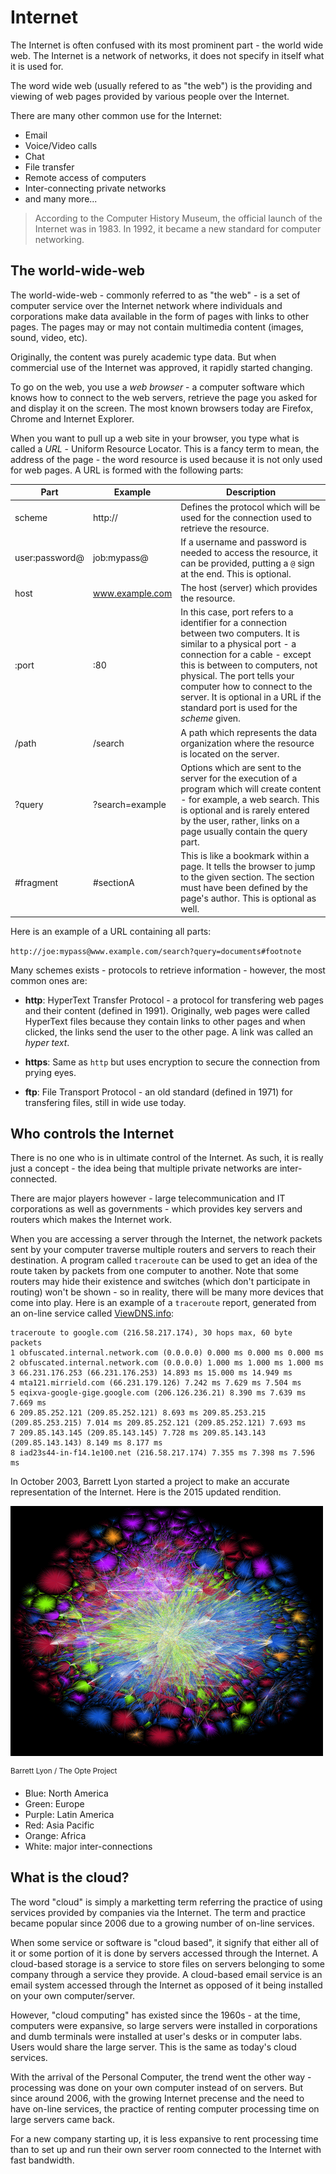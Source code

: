 Internet
====================================
The Internet is often confused with its most prominent part - the world wide 
web. The Internet is a network of networks, it does not specify in itself what
it is used for.

The word wide web (usually refered to as "the web") is the providing and viewing
of web pages provided by various people over the Internet.

There are many other common use for the Internet:

 * Email
 * Voice/Video calls
 * Chat
 * File transfer
 * Remote access of computers
 * Inter-connecting private networks
 * and many more...

> According to the Computer History Museum, the official launch of the Internet
> was in 1983. In 1992, it became a new standard for computer networking.

## The world-wide-web
The world-wide-web - commonly referred to as "the web" - is a set of computer
service over the Internet network where individuals and corporations make
data available in the form of pages with links to other pages. The pages may
or may not contain multimedia content (images, sound, video, etc).

Originally, the content was purely academic type data. But when commercial use 
of the Internet was approved, it rapidly started changing.

To go on the web, you use a *web browser* - a computer software which knows how
to connect to the web servers, retrieve the page you asked for and display it
on the screen. The most known browsers today are Firefox, Chrome and Internet 
Explorer.

When you want to pull up a web site in your browser, you type what is called a
*URL* - Uniform Resource Locator. This is a fancy term to mean, the address of
the page - the word resource is used because it is not only used for web pages. 
A URL is formed with the following parts:

   | Part           | Example         | Description 
   | -------------- | --------------- | ---------------------------
   | scheme         | http://         | Defines the protocol which will be used for the connection used to retrieve the resource.
   | user:password@ | job:mypass@     | If a username and password is needed to access the resource, it can be provided, putting a `@` sign at the end. This is optional.
   | host           | www.example.com | The host (server) which provides the resource.
   | :port          | :80             | In this case, port refers to a identifier for a connection between two computers. It is similar to a physical port - a connection for a cable - except this is between to computers, not physical. The port tells your computer how to connect to the server. It is optional in a URL if the standard port is used for the *scheme* given.
   | /path          | /search         | A path which represents the data organization where the resource is located on the server.
   | ?query         | ?search=example | Options which are sent to the server for the execution of a program which will create content - for example, a web search. This is optional and is rarely entered by the user, rather, links on a page usually contain the query part.
   | #fragment      | #sectionA       | This is like a bookmark within a page. It tells the browser to jump to the given section. The section must have been defined by the page's author. This is optional as well.

Here is an example of a URL containing all parts:

`http://joe:mypass@www.example.com/search?query=documents#footnote`

Many schemes exists - protocols to retrieve information - however, the most
common ones are:

   * **http**: HyperText Transfer Protocol - a protocol for transfering web 
   pages and their content (defined in 1991). Originally, web pages were called 
   HyperText files  because they contain links to other pages and when clicked, 
   the links send the user to the other page. A link was called an *hyper text*.

   * **https**: Same as `http` but uses encryption to secure the connection
   from prying eyes.

   * **ftp**: File Transport Protocol - an old standard (defined in 1971) for 
   transfering files, still in wide use today.

## Who controls the Internet
There is no one who is in ultimate control of the Internet. As such, it is 
really just a concept - the idea being that multiple private networks are 
inter-connected.

There are major players however - large telecommunication and IT corporations 
as well as governments - which provides key servers and routers which makes the
Internet work.

When you are accessing a server through the Internet, the network packets sent
by your computer traverse multiple routers and servers to reach their 
destination. A program called `traceroute` can be used to get an idea of the
route taken by packets from one computer to another. Note that some routers
may hide their existence and switches (which don't participate in routing) won't
be shown - so in reality, there will be many more devices that come into play.
Here is an example of a `traceroute` report, generated from an on-line service
called [ViewDNS.info](viewdns.info):

```
traceroute to google.com (216.58.217.174), 30 hops max, 60 byte packets
1 obfuscated.internal.network.com (0.0.0.0) 0.000 ms 0.000 ms 0.000 ms
2 obfuscated.internal.network.com (0.0.0.0) 1.000 ms 1.000 ms 1.000 ms
3 66.231.176.253 (66.231.176.253) 14.893 ms 15.000 ms 14.949 ms
4 mta121.mirrield.com (66.231.179.126) 7.242 ms 7.629 ms 7.504 ms
5 eqixva-google-gige.google.com (206.126.236.21) 8.390 ms 7.639 ms 7.669 ms
6 209.85.252.121 (209.85.252.121) 8.693 ms 209.85.253.215 (209.85.253.215) 7.014 ms 209.85.252.121 (209.85.252.121) 7.693 ms
7 209.85.143.145 (209.85.143.145) 7.728 ms 209.85.143.143 (209.85.143.143) 8.149 ms 8.177 ms
8 iad23s44-in-f14.1e100.net (216.58.217.174) 7.355 ms 7.398 ms 7.596 ms
```

In October 2003, Barrett Lyon started a project to make an accurate representation
of the Internet. Here is the 2015 updated rendition.

![Visualization of the routing paths of the Internet](diagrams/internet.png)

<sup>Barrett Lyon / The Opte Project</sup>
 
 * Blue: North America
 * Green: Europe
 * Purple: Latin America
 * Red: Asia Pacific
 * Orange: Africa
 * White: major inter-connections


## What is the cloud?
The word "cloud" is simply a marketting term referring the practice of using 
services provided by companies via the Internet. The term and practice became 
popular since 2006 due to a growing number of on-line services. 

When some service or software is "cloud based", it signify that either all of it
or some portion of it is done by servers accessed through the Internet. A 
cloud-based storage is a service to store files on servers belonging to some 
company through a service they provide. A cloud-based email service is an email
system accessed through the Internet as opposed of it being installed on your 
own computer/server.

However, "cloud computing" has existed since the 1960s - at the time, computers 
were expansive, so large servers were installed in corporations and dumb 
terminals were installed at user's desks or in computer labs. Users would share 
the large server. This is the same as today's cloud services. 

With the arrival of the Personal Computer, the trend went the other way - 
processing was done on your own computer instead of on servers. But since around 
2006, with the growing Internet precense and the need to have on-line services, 
the practice of renting computer processing time on large servers came back. 

For a new company starting up, it is less expansive to rent processing time than
to set up and run their own server room connected to the Internet with fast 
bandwidth.



